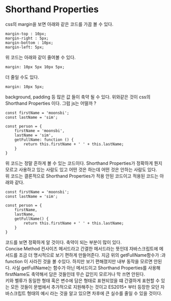 # Shorthand Properties

css의 margin을 보면 아래와 같은 코드를 가끔 볼 수 있다.

```
margin-top : 10px;
margin-right : 5px;
margin-bottom : 10px;
margin-left: 5px;
```

위 코드는 아래와 같이 줄여볼 수 있다.

```
margin: 10px 5px 10px 5px;
```

더 줄일 수도 있다.

```
margin: 10px 5px;
```

background, padding 등 많은 값 들이 축약 될 수 있다. 위와같은 것이 css의 Shorthand Properties 이다. 그럼 js는 어떨까 ?

```
const firstName = 'moonsbi';
const lastName = 'sim';

const person = {
    firstName = 'moonsbi',
    lastName = 'sim',
    getFullName: function () {
        return this.firstName + ' ' + this.lastName;
    }
}
```

위 코드는 정말 흔하게 볼 수 있는 코드이다. Shorthand Properties가 정확하게 뭔지 모르고 사용하고 있는 사람도 있고 어떤 것은 하는데 어떤 것은 안하는 사람도 있다.  
위 코드는 결론적으로 Shorthand Properties가 적용 안된 코드이고 적용된 코드는 아래와 같다.

```
const firstName = 'moonsbi';
const lastName = 'sim';

const person = {
    firstName,
    lastName,
    getFullName() {
        return this.firstName + ' ' + this.lastName;
    }
}
```

코드를 보면 정확하게 알 것이다. 축약이 되는 부분이 많이 있다.  
Concise Method 컨사이즈 메서드라고 간결한 메서드라는 뜻인데 자바스크립트에 메서드를 조금 더 명시적으로 보기 편하게 만들어준다. 지금 위의 getFullName함수가 :과 function 이 사라진 것을 볼 수있다.
하지만 보기 편해졌지만 내부 동작을 모르면 안된다. 사실 getFullName는 함수가 아닌 메서드이고 Shorthand Properties를 사용해 firstName도 축약해서 담은 것들인데 무슨 값인지 모르거나 막 쓰면 안된다.  
키와 벨류가 동일한 형태 혹은 변수에 담은 형태로 표현되었을 떄 간결하게 표현할 수 있는 모든 것들이 문법에서 추가적으로 지원해주는 것이고 ES2015+ 부터 등장한 모던 자바스크립트 형태의 예시 라는 것을 알고 있으면 차후에 큰 실수를 줄일 수 있을 것이다.
